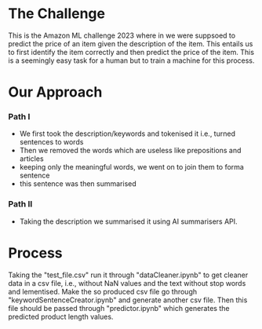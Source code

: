 # The Challenge
This is the Amazon ML challenge 2023 where in we were suppsoed to predict the price of an item given the description of the item.
This entails us to first identify the item correctly and then predict the price of the item.
This is a seemingly easy task for a human but to train a machine for this process.

# Our Approach

### Path I
- We first took the description/keywords and tokenised it i.e., turned sentences to words
- Then we removed the words which are useless like prepositions and articles
- keeping only the meaningful words, we went on to join them to forma sentence
- this sentence was then summarised

### Path II
- Taking the description we summarised it using AI summarisers API.


# Process
Taking the "test_file.csv" run it through "dataCleaner.ipynb" to get cleaner data in a csv file, i.e., without NaN values and the text without stop words and lementised.
Make the so produced csv file go through "keywordSentenceCreator.ipynb" and generate another csv file.
Then this file should be passed through "predictor.ipynb" which generates the predicted product length values.
